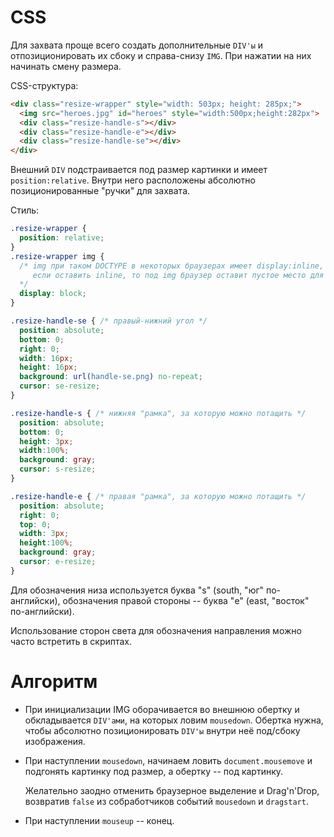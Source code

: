 # CSS

Для захвата проще всего создать дополнительные `DIV'ы` и отпозиционировать их сбоку и справа-снизу `IMG`. При нажатии на них начинать смену размера.

CSS-структура:

```html
<div class="resize-wrapper" style="width: 503px; height: 285px;">
  <img src="heroes.jpg" id="heroes" style="width:500px;height:282px">
  <div class="resize-handle-s"></div>
  <div class="resize-handle-e"></div>
  <div class="resize-handle-se"></div>
</div>
```

Внешний `DIV` подстраивается под размер картинки и имеет `position:relative`. Внутри него расположены абсолютно позиционированные "ручки" для захвата.

Стиль:

```css
.resize-wrapper {
  position: relative;
}
.resize-wrapper img {
  /* img при таком DOCTYPE в некоторых браузерах имеет display:inline, в некоторых display:block
     если оставить inline, то под img браузер оставит пустое место для "хвостов" букв
  */
  display: block;
}

.resize-handle-se { /* правый-нижний угол */
  position: absolute;
  bottom: 0;
  right: 0;
  width: 16px;
  height: 16px;
  background: url(handle-se.png) no-repeat;
  cursor: se-resize;
}

.resize-handle-s { /* нижняя "рамка", за которую можно потащить */
  position: absolute;
  bottom: 0;
  height: 3px;
  width:100%;
  background: gray;
  cursor: s-resize;
}

.resize-handle-e { /* правая "рамка", за которую можно потащить */
  position: absolute;
  right: 0;
  top: 0;
  width: 3px;
  height:100%;
  background: gray;
  cursor: e-resize;
}
```

Для обозначения низа используется буква "s" (south, "юг" по-английски), обозначения правой стороны -- буква "e" (east, "восток" по-английски).

Использование сторон света для обозначения направления можно часто встретить в скриптах.

# Алгоритм

- При инициализации IMG оборачивается во внешнюю обертку и обкладывается `DIV'ами`, на которых ловим `mousedown`. Обертка нужна, чтобы абсолютно позиционировать `DIV'ы` внутри неё под/сбоку изображения.
- При наступлении `mousedown`, начинаем ловить `document.mousemove` и подгонять картинку под размер, а обертку -- под картинку.

    Желательно заодно отменить браузерное выделение и Drag'n'Drop, возвратив `false` из собработчиков событий `mousedown` и `dragstart`.
- При наступлении `mouseup` -- конец.

